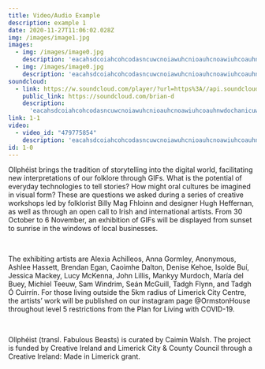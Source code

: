 ```yaml
---
title: Video/Audio Example
description: example 1
date: 2020-11-27T11:06:02.028Z
img: /images/image1.jpg
images: 
  - img: /images/image0.jpg
    description: 'eacahsdcoiahcohcodasncuwcnoiawuhcnioauhcnoawiuhcoauhnwdochanicuw piowfawnowu apwoidnpowunfpuawnc  aposiucnaopwiunfcpaw'
  - img: /images/image0.jpg
    description: 'eacahsdcoiahcohcodasncuwcnoiawuhcnioauhcnoawiuhcoauhnwdochanicuw piowfawnowu apwoidnpowunfpuawnc  aposiucnaopwiunfcpaw'
soundcloud:
  - link: https://w.soundcloud.com/player/?url=https%3A//api.soundcloud.com/tracks/96632844&color=%23ff5500&auto_play=false&hide_related=false&show_comments=true&show_user=true&show_reposts=false&show_teaser=true
    public_link: https://soundcloud.com/brian-d
    description: 
      'eacahsdcoiahcohcodasncuwcnoiawuhcnioauhcnoawiuhcoauhnwdochanicuw piowfawnowu apwoidnpowunfpuawnc  aposiucnaopwiunfcpaw'
link: 1-1
video:
  - video_id: "479775854"
    description: 'eacahsdcoiahcohcodasncuwcnoiawuhcnioauhcnoawiuhcoauhnwdochanicuw piowfawnowu apwoidnpowunfpuawnc  aposiucnaopwiunfcpaw'
id: 1-0
---
```


Ollphéist brings the tradition of storytelling into the digital world, facilitating new interpretations of our folklore through GIFs. What is the potential of everyday technologies to tell stories? How might oral cultures be imagined in visual form? These are questions we asked during a series of creative workshops led by folklorist Billy Mag Fhloinn and designer Hugh Heffernan, as well as through an open call to Irish and international artists. From 30 October to 6 November, an exhibition of GIFs will be displayed from sunset to sunrise in the windows of local businesses.

​

The exhibiting artists are Alexia Achilleos, Anna Gormley, Anonymous, Ashlee Hassett, Brendan Egan, Caoimhe Dalton, Denise Kehoe, Isolde Buí, Jessica Mackey, Lucy McKenna, John Lillis, Mankyy Murdoch, María del Buey, Michiel Teeuw, Sam Windrim, Seán McGuill, Tadgh Flynn, and Tadgh Ó Cuirrín. For those living outside the 5km radius of Limerick City Centre, the artists’ work will be published on our instagram page @OrmstonHouse throughout level 5 restrictions from the Plan for Living with COVID-19.

​

Ollphéist (transl. Fabulous Beasts) is curated by Caimin Walsh. The project is funded by Creative Ireland and Limerick City & County Council through a Creative Ireland: Made in Limerick grant.